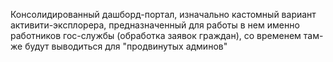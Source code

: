 Консолидированный дашборд-портал, изначально кастомный вариант активити-эксплорера, предназначенный для работы в нем именно работников гос-службы (обработка заявок граждан), со временем там-же будут выводиться для "продвинутых админов" 